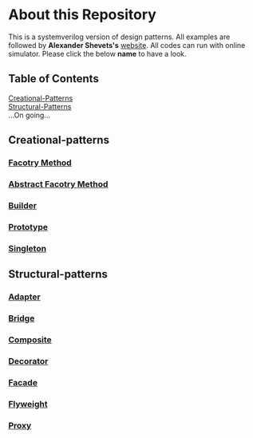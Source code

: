 # About this Repository

This is a systemverilog version of design patterns. All examples are followed by **Alexander Shevets's** [website](https://refactoringguru.cn/design-patterns/catalog). All codes can run with online simulator. Please click the below **name** to have a look.

## Table of Contents  
[Creational-Patterns](#Creational-Patterns)  
[Structural-Patterns](#Structural-Patterns)  
...On going...    
<a name="headers"/>
## Creational-patterns
### [Facotry Method](https://www.edaplayground.com/x/6XW5)
### [Abstract Facotry Method](https://www.edaplayground.com/x/HwsF)
### [Builder](https://www.edaplayground.com/x/YKXJ)
### [Prototype](https://www.edaplayground.com/x/mmZM)
### [Singleton](https://www.edaplayground.com/x/W8Hh)

## Structural-patterns
### [Adapter](https://www.edaplayground.com/x/rnFS)
### [Bridge](https://www.edaplayground.com/x/CAHH)
### [Composite](https://www.edaplayground.com/x/uLqg)
### [Decorator](https://www.edaplayground.com/x/L_XG)
### [Facade](https://www.edaplayground.com/x/CAK3)
### [Flyweight](https://www.edaplayground.com/x/JD3A)
### [Proxy](https://www.edaplayground.com/x/R5Xx)
